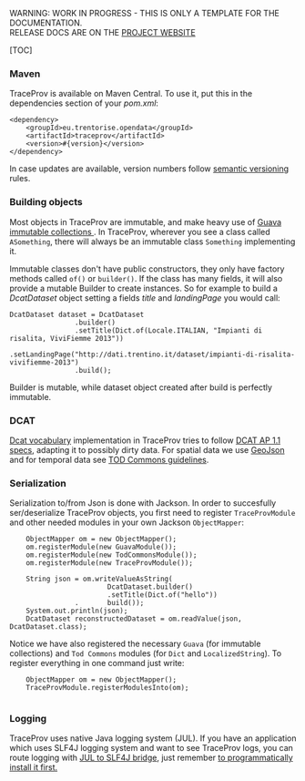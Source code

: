 <p class="jedoc-to-strip">
WARNING: WORK IN PROGRESS - THIS IS ONLY A TEMPLATE FOR THE DOCUMENTATION. <br/>
RELEASE DOCS ARE ON THE <a href="http://opendatatrentino.github.io/traceprov/" target="_blank">PROJECT WEBSITE</a>
</p>

[TOC]

### Maven

TraceProv is available on Maven Central. To use it, put this in the dependencies section of your _pom.xml_:

```
<dependency>
    <groupId>eu.trentorise.opendata</groupId>
    <artifactId>traceprov</artifactId>
    <version>#{version}</version>
</dependency>
```

In case updates are available, version numbers follow <a href="http://semver.org/" target="_blank">semantic versioning</a> rules.

### Building objects


Most objects in TraceProv are immutable, and make heavy use of <a href="https://code.google.com/p/guava-libraries/wiki/ImmutableCollectionsExplained" target="_blank"> Guava immutable collections </a>. In TraceProv, wherever you see a class called `ASomething`, there will always be an immutable class `Something` implementing it. 

Immutable classes don't have public constructors, they only have  factory methods called `of()` or `builder()`. If the class has many fields, it will also provide a mutable Builder to create instances. So for example to build a _DcatDataset_ object setting a fields _title_ and _landingPage_ you would call:

```
DcatDataset dataset = DcatDataset
                .builder()                
                .setTitle(Dict.of(Locale.ITALIAN, "Impianti di risalita, ViviFiemme 2013"))
                .setLandingPage("http://dati.trentino.it/dataset/impianti-di-risalita-vivifiemme-2013")
                .build();

```
Builder is mutable, while dataset object created after build is perfectly immutable. 


### DCAT

<a href="http://www.w3.org/TR/vocab-dcat/" target="_blank">Dcat vocabulary</a> implementation in TraceProv tries to follow <a href=
  "https://joinup.ec.europa.eu/system/files/project/dcat-ap_version_1.1.pdf"  target="_blank">DCAT AP 1.1 specs</a>, adapting it to possibly dirty data. For spatial data we use <a href="http://geojson.org/" target="_blank">GeoJson</a> and for temporal data see <a href="https://github.com/opendatatrentino/tod-commons/wiki#dates-and-time" target="_blank">TOD Commons guidelines</a>. 

### Serialization

Serialization to/from Json is done with Jackson. In order to succesfully ser/deserialize TraceProv objects, you first need to register `TraceProvModule` and other needed modules in your own Jackson `ObjectMapper`:

```
	ObjectMapper om = new ObjectMapper();
	om.registerModule(new GuavaModule());
	om.registerModule(new TodCommonsModule());
	om.registerModule(new TraceProvModule()); 
        
	String json = om.writeValueAsString(
    					DcatDataset.builder()
                		.setTitle(Dict.of("hello"))
                .		build());
	System.out.println(json);
	DcatDataset reconstructedDataset = om.readValue(json, DcatDataset.class);
```

Notice we have also registered the necessary `Guava` (for immutable collections) and `Tod Commons` modules (for `Dict` and `LocalizedString`).
To register everything in one command just write:

```
	ObjectMapper om = new ObjectMapper();
	TraceProvModule.registerModulesInto(om);       
  
```



### Logging

TraceProv uses native Java logging system (JUL). If you have an application which uses SLF4J logging system and want to see TraceProv logs, you can route logging with <a href="http://mvnrepository.com/artifact/org.slf4j/jul-to-slf4j" target="_blank">JUL to SLF4J bridge</a>, just remember <a href="http://stackoverflow.com/questions/9117030/jul-to-slf4j-bridge" target="_blank"> to programmatically install it first. </a>